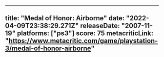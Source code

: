
---
title: "Medal of Honor: Airborne"
date: "2022-04-09T23:38:29.271Z"
releaseDate: "2007-11-19"
platforms: ["ps3"]
score: 75
metacriticLink: "https://www.metacritic.com/game/playstation-3/medal-of-honor-airborne"
---
